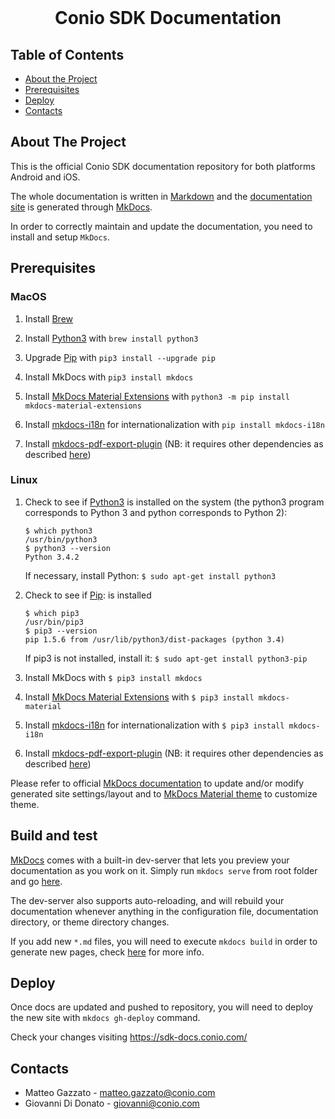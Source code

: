 <!-- PROJECT LOGO -->
<br/>
<p align="center">
	<h1 align="center">Conio SDK Documentation</h3>
	</p>
</p>

<!-- TABLE OF CONTENTS -->
## Table of Contents

* [About the Project](#about-the-project)
* [Prerequisites](#prerequisites)
* [Deploy](#deploy)
* [Contacts](#contact)

## About The Project
This is the official Conio SDK documentation repository for both platforms Android and iOS.

The whole documentation is written in [Markdown](https://it.wikipedia.org/wiki/Markdown) and the [documentation site](https://sdk-docs.conio.com/) is generated
through [MkDocs](https://www.mkdocs.org/).

In order to correctly maintain and update the documentation, you need to install and setup `MkDocs`.


## Prerequisites
### MacOS
1. Install [Brew](https://brew.sh/)

2. Install [Python3](https://www.python.org/) with `brew install python3`

3. Upgrade [Pip](https://pypi.org/project/pip/) with `pip3 install --upgrade pip`

4. Install MkDocs with `pip3 install mkdocs`

5. Install [MkDocs Material Extensions](https://pypi.org/project/mkdocs-material-extensions/) with `python3 -m pip install mkdocs-material-extensions`

6. Install [mkdocs-i18n](https://pypi.org/project/mkdocs-i18n/) for internationalization with `pip install mkdocs-i18n`

7. Install [mkdocs-pdf-export-plugin](https://pypi.org/project/mkdocs-pdf-export-plugin/) (NB: it requires other dependencies as described [here](https://doc.courtbouillon.org/weasyprint/latest/first_steps.html#macos))

### Linux
1. Check to see if [Python3](https://www.python.org/) is installed on the system (the python3 program corresponds to Python 3 and python corresponds to Python 2):
	```
	$ which python3
	/usr/bin/python3
	$ python3 --version
	Python 3.4.2
	```
	If necessary, install Python: `$ sudo apt-get install python3`

2. Check to see if [Pip](https://pypi.org/project/pip/): is installed
	```
	$ which pip3
	/usr/bin/pip3
	$ pip3 --version
	pip 1.5.6 from /usr/lib/python3/dist-packages (python 3.4)
	```
	If pip3 is not installed, install it: `$ sudo apt-get install python3-pip`

3. Install MkDocs with `$ pip3 install mkdocs`

4. Install [MkDocs Material Extensions](https://pypi.org/project/mkdocs-material-extensions/) with `$ pip3 install mkdocs-material`

5. Install [mkdocs-i18n](https://pypi.org/project/mkdocs-i18n/) for internationalization with `$ pip3 install mkdocs-i18n`

6. Install [mkdocs-pdf-export-plugin](https://pypi.org/project/mkdocs-pdf-export-plugin/) (NB: it requires other dependencies as described [here](https://doc.courtbouillon.org/weasyprint/latest/first_steps.html#linux))


Please refer to official [MkDocs documentation](https://www.mkdocs.org/user-guide/writing-your-docs/) to update and/or modify generated site settings/layout and to [MkDocs Material theme](https://squidfunk.github.io/mkdocs-material/) to customize theme.

## Build and test
[MkDocs](https://www.mkdocs.org/getting-started/#creating-a-new-project) comes with a built-in dev-server that lets you preview your documentation as you work on it.
Simply run `mkdocs serve` from root folder and go [here](http://127.0.0.1:8000).

The dev-server also supports auto-reloading, and will rebuild your documentation whenever anything in the configuration file, documentation directory, or theme directory changes.

If you add new `*.md` files, you will need to execute `mkdocs build` in order to generate new pages, check [here](https://squidfunk.github.io/mkdocs-material/) for more info.

## Deploy
Once docs are updated and pushed to repository, you will need to deploy the new site with `mkdocs gh-deploy` command.

Check your changes visiting https://sdk-docs.conio.com/

## Contacts

* Matteo Gazzato - matteo.gazzato@conio.com
* Giovanni Di Donato - giovanni@conio.com
